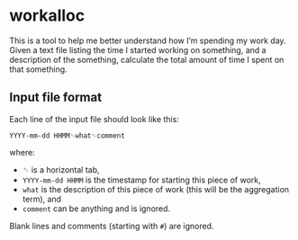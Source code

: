# workalloc

This is a tool to help me better understand how I’m spending my work day.  Given a text file listing the time I started working on something, and a description of the something, calculate the total amount of time I spent on that something.

## Input file format

Each line of the input file should look like this:

    YYYY-mm-dd HHMM␉what␉comment

where:

* ␉ is a horizontal tab,
* `YYYY-mm-dd HHMM` is the timestamp for starting this piece of work,
* `what` is the description of this piece of work (this will be the aggregation term), and
* `comment` can be anything and is ignored.

Blank lines and comments (starting with `#`) are ignored.
